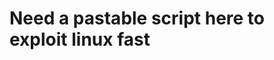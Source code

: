 <!-- TITLE: Ccdc Linux -->
<!-- SUBTITLE: A quick summary of Ccdc Linux -->

# Need a pastable script here to exploit linux fast
